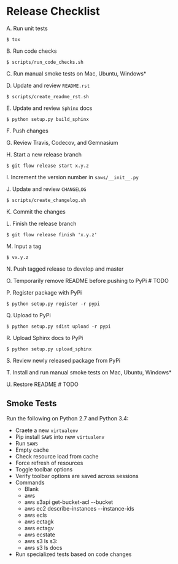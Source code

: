 Release Checklist
=================

A. Run unit tests

    $ tox

B. Run code checks

    $ scripts/run_code_checks.sh

C. Run manual smoke tests on Mac, Ubuntu, Windows*

D. Update and review `README.rst`

    $ scripts/create_readme_rst.sh

E. Update and review `Sphinx` docs

    $ python setup.py build_sphinx

F. Push changes

G. Review Travis, Codecov, and Gemnasium

H. Start a new release branch

    $ git flow release start x.y.z

I. Increment the version number in `saws/__init__.py`

J. Update and review `CHANGELOG`

    $ scripts/create_changelog.sh

K. Commit the changes

L. Finish the release branch

    $ git flow release finish 'x.y.z'

M. Input a tag

    $ vx.y.z

N. Push tagged release to develop and master

O. Temporarily remove README before pushing to PyPi  # TODO

P. Register package with PyPi

    $ python setup.py register -r pypi

Q. Upload to PyPi

    $ python setup.py sdist upload -r pypi

R. Upload Sphinx docs to PyPi

    $ python setup.py upload_sphinx

S. Review newly released package from PyPi

T. Install and run manual smoke tests on Mac, Ubuntu, Windows*

U. Restore README  # TODO

## Smoke Tests

Run the following on Python 2.7 and Python 3.4:

* Craete a new `virtualenv`
* Pip install `SAWS` into new `virtualenv`
* Run `SAWS`
* Empty cache
* Check resource load from cache
* Force refresh of resources
* Toggle toolbar options
* Verify toolbar options are saved across sessions
* Commands
    * Blank
    * aws
    * aws s3api get-bucket-acl --bucket
    * aws ec2 describe-instances --instance-ids
    * aws ecls
    * aws ectagk
    * aws ectagv
    * aws ecstate
    * aws s3 ls s3:
    * aws s3 ls docs
* Run specialized tests based on code changes
